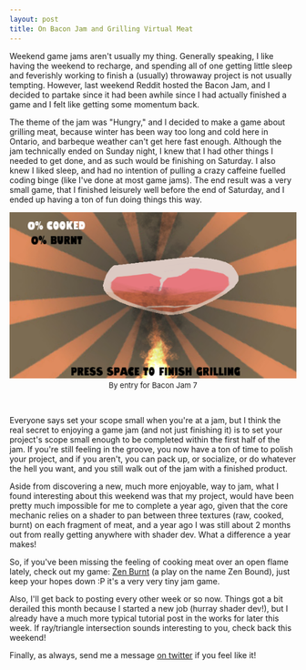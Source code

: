 ```yaml
---
layout: post
title: On Bacon Jam and Grilling Virtual Meat
---
```


Weekend game jams aren't usually my thing. Generally speaking, I like having the weekend to recharge, and spending all of one getting little sleep and feverishly working to finish a (usually) throwaway project is not usually tempting. However, last weekend Reddit hosted the Bacon Jam, and I decided to partake since it had been awhile since I had actually finished a game and I felt like getting some momentum back.

The theme of the jam was "Hungry," and I decided to make a game about grilling meat, because winter has been way too long and cold here in Ontario, and barbeque weather can't get here fast enough. Although the jam technically ended on Sunday night, I knew that I had other things I needed to get done, and as such would be finishing on Saturday. I also knew I liked sleep, and had no intention of pulling a crazy caffeine fuelled coding binge (like I've done at most game jams). The end result was a very small game, that I finished leisurely well before the end of Saturday, and I ended up having a ton of fun doing things this way. 


<div align="center">
	 	
<img src="/images/post&#95;images/2014-03-24/baconjamgameplay.png" /><br>
<font size="2">By entry for Bacon Jam 7</font>

</div>
<br>

Everyone says set your scope small when you're at a jam, but I think the real secret to enjoying a game jam (and not just finishing it) is to set your project's scope small enough to be completed within the first half of the jam. If you're still feeling in the groove, you now have a ton of time to polish your project, and if you aren't, you can pack up, or socialize, or do whatever the hell you want, and you still walk out of the jam with a finished product. 

Aside from discovering a new, much more enjoyable, way to jam, what I found interesting about this weekend was that my project, would have been pretty much impossible for me to complete a year ago, given that the core mechanic relies on a shader to pan between three textures (raw, cooked, burnt) on each fragment of meat, and a year ago I was still about 2 months out from really getting anywhere with shader dev. What a difference a year makes! 

So, if you've been missing the feeling of cooking meat over an open flame lately, check out my game: [Zen Burnt](http://www.kylehalladay.com/demos/ZenBurnt/ZenBurnt.html) (a play on the name Zen Bound), just keep your hopes down :P it's a very very tiny jam game. 

Also, I'll get back to posting every other week or so now. Things got a bit derailed this month because I started a new job (hurray shader dev!), but I already have a much more typical tutorial post in the works for later this week. If ray/triangle intersection sounds interesting to you, check back this weekend!

Finally, as always, send me a message [on twitter](http://twitter.com/khalladay) if you feel like it!
